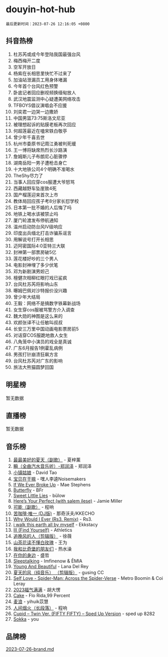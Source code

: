# douyin-hot-hub

`最后更新时间：2023-07-26 12:16:05 +0800`

## 抖音热榜

1. 杜苏芮或成今年登陆我国最强台风
1. 梅西梅开二度
1. 空军开放日
1. 杨紫在长相思里快忙不过来了
1. 加油站泄漏员工用身体堵漏
1. 今年首个台风红色预警
1. 卧底记者回应删视频换缅甸放人
1. 武汉地震监测中心疑遭美网络攻击
1. TFBOYS倡议演唱会不应援
1. 刘奕君一边哭一边撒娇
1. 中国男篮73:75斯洛文尼亚
1. 被理想起诉的贴膜老板再次回应
1. 何超莲最近在嗑宋轶白敬亭
1. 曾少年千喜去世
1. 杭州市委原书记周江勇被判死缓
1. 王一博将缺席热烈长沙路演
1. 詹姆斯儿子布朗尼心脏骤停
1. 湖南岳阳一男子遭枪击身亡
1. 十大地铁公司4个明确不准喝水
1. TheShy尽力了
1. 当事人回应穿cos服遭大爷怒骂
1. 西藏越野车坠崖致4死
1. 国产榴莲迎来首次上市
1. 教体局回应孩子考8分家长怼学校
1. 日本第一批不婚的人后悔了吗
1. 地铁上喝水该被禁止吗
1. 厦门轮渡发布停航通知
1. 温州启动防台风Ⅳ级响应
1. 印度出兵缅北打击诈骗系谣言
1. 用解说号打开长相思
1. 迈阿密国际4:0亚特兰大联
1. 封神第一部票房破5亿
1. 莲花楼好吵的三个男人
1. 电影封神埋了多少伏笔
1. 邓为新剧演男妲己
1. 檀健次相柳红眼打戏已鲨疯
1. 台风杜苏芮将影响山东
1. 曝姆巴佩对沙特报价没兴趣
1. 曾少年大结局
1. 王毅：网络不是搞数字铁幕新战场
1. 女生穿cos服被骂警方介入调查
1. 魏大勋的神图是这么来的
1. 欢颜张译不让任敏叫叔叔
1. 长安三万里中国动画电影票房前5
1. 对话穿COS服跪地救人女生
1. 八角笼中小演员的戏全是真诚
1. 广东6月报告1例霍乱病例
1. 男孩打针崩溃狂飙方言
1. 台风杜苏芮对广东的影响
1. 旅法大熊猫圆梦回国

## 明星榜

暂无数据

## 直播榜

暂无数据

## 音乐榜

1. [最最美好的夏天（副歌）](https://sf6-cdn-tos.douyinstatic.com/obj/tos-cn-ve-2774/o4FMghDLZkPIkCutdrsXlbTHcaZztBfeCp9AFS) - 夏梓薰
1. [瞬（全曲汽水音乐听）-郑润泽](https://sf6-cdn-tos.douyinstatic.com/obj/tos-cn-ve-2774/o4Vb9eJZClCZTnRQYy0BRSeHGrDtrkrQgIBvQt) - 郑润泽
1. [小镇姑娘](https://sf3-cdn-tos.douyinstatic.com/obj/tos-cn-ve-2774/1ee4fa49917d4e9e8f06512cc6e778d9) - David Tao
1. [宝贝在干嘛](https://sf6-cdn-tos.douyinstatic.com/obj/tos-cn-ve-2774/okW4hBCfJI5B2ZEgTCtikhMW7IafzNrBQIYkpJ) - 嘿人李逵Noisemakers
1. [If We Ever Broke Up](https://sf3-cdn-tos.douyinstatic.com/obj/tos-cn-ve-2774/o8onj5HDk0ImtBmO0URBfeyCDXQJMYkQ1gb8Zy) - Mae Stephens
1. [Butterfly](https://sf6-cdn-tos.douyinstatic.com/obj/tos-cn-ve-2774/oIw3zNLcWhUhUDWqtQxQfAx6IXsSBzbyCg7CM0) - BFr
1. [Sweet Little Lies](https://sf3-cdn-tos.douyinstatic.com/obj/tos-cn-ve-2774/cebdd23e942a452c84c197b17c22ac7a) - bülow
1. [Here’s Your Perfect (with salem ilese)](https://sf3-cdn-tos.douyinstatic.com/obj/tos-cn-ve-2774/076b1576c6c546598f803fe53da388a7) - Jamie Miller
1. [可能（副歌）](https://sf6-cdn-tos.douyinstatic.com/obj/tos-cn-ve-2774/cde1731888894259b333569393c2fb51) - 程响
1. [苦咖啡·唯一 (DJ版)](https://sf3-cdn-tos.douyinstatic.com/obj/tos-cn-ve-2774/oohZWXUzNXlh9bzpBgNUfJCQHGILwWgDBaejQt) - 那奇沃夫/KKECHO
1. [Why Would I Ever (Rs3. Remix)](https://sf3-cdn-tos.douyinstatic.com/obj/tos-cn-ve-2774/oQNX0xZhO8IXeCRjCJQUZzkfQNLi2ItDAzEBgz) - Rs3.
1. [i walk this earth all by myself](https://sf3-cdn-tos.douyinstatic.com/obj/tos-cn-ve-2774/c751e38547b548b389ff6e1b9203b1de) - Ekkstacy
1. [III (Find Yourself)](https://sf3-cdn-tos.douyinstatic.com/obj/tos-cn-ve-2774/3b9e482a6da74de29fd5e2440e4373b4) - Athletics
1. [追晚风的人（剪辑版）](https://sf6-cdn-tos.douyinstatic.com/obj/tos-cn-ve-2774/560835060af84ac29cd5c12e2a98f7eb) - 徐薇
1. [山茶花读不懂白玫瑰](https://sf6-cdn-tos.douyinstatic.com/obj/tos-cn-ve-2774/osfn8B7DktrRHEPJgPCfDbw7QDQEkwC16BxZg9) - 王为
1. [我和比奇堡的朋友们](https://sf6-cdn-tos.douyinstatic.com/obj/tos-cn-ve-2774/f0505db981ea4a6d91453a15924a82aa) - 热水澡
1. [在你的身边](https://sf6-cdn-tos.douyinstatic.com/obj/tos-cn-ve-2774/9dce2ee6c9f84c17a6d68458730d7ae8) - 盛哲
1. [Sleeptalking](https://sf6-cdn-tos.douyinstatic.com/obj/tos-cn-ve-2774/f23bc60230804ede98a163e1926e0857) - Imfinenow & ÊMIA
1. [Young And Beautiful](https://sf6-cdn-tos.douyinstatic.com/obj/tos-cn-ve-2774/3ca6987c98c947768abb9cce3ee5530c) - Lana Del Rey
1. [夏天的风（纯音乐） （剪辑版）](https://sf6-cdn-tos.douyinstatic.com/obj/tos-cn-ve-2774/oUzLjBZZFQAoNRmGokEeD5zfQCObp6UeFAnTa6) - gusing CC
1. [Self Love - Spider-Man: Across the Spider-Verse](https://sf6-cdn-tos.douyinstatic.com/obj/tos-cn-ve-2774/o8YzagIFYnO2FNIznDQzpeeLfrdCVAbYDDaLoS) - Metro Boomin & Coi Leray
1. [2023福气满满](https://sf3-cdn-tos.douyinstatic.com/obj/tos-cn-ve-2774/ocebsi6kbCVkBMAcDJkqdZpBQMubYSQetK2gQn) - 胡大愣
1. [Cake](https://sf6-cdn-tos.douyinstatic.com/obj/tos-cn-ve-2774/3545db16eba4434c853ab891b2b752af) - Flo Rida,99 Percent
1. [麦浪](https://sf6-cdn-tos.douyinstatic.com/obj/tos-cn-ve-2774/872ff36b718445c6a3882ba18b546970) - yihuik苡慧
1. [人间烟火（长段落）](https://sf6-cdn-tos.douyinstatic.com/obj/tos-cn-ve-2774/eeb7f9f284d74db097f8341ace44bfa2) - 程响
1. [Cupid – Twin Ver. (FIFTY FIFTY) – Sped Up Version](https://sf6-cdn-tos.douyinstatic.com/obj/tos-cn-ve-2774/oMonQQ6t8nCfUnw44y8XBZkJytCgEBtWYebB2D) - sped up 8282
1. [Sokka](https://sf3-cdn-tos.douyinstatic.com/obj/tos-cn-ve-2774/b9c3e305c0474c898ce221c7aa498547) - you

## 品牌榜

[2023-07-26-brand.md](2023-07-26-brand.md)
